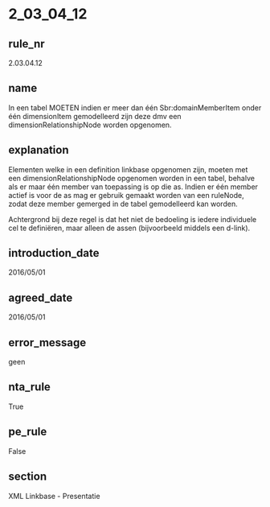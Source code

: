 # 2_03_04_12

## rule_nr
2.03.04.12

## name
In een tabel MOETEN indien er meer dan één Sbr:domainMemberItem onder één dimensionItem gemodelleerd zijn deze dmv een dimensionRelationshipNode worden opgenomen.

## explanation
Elementen welke in een definition linkbase opgenomen zijn, moeten met een dimensionRelationshipNode opgenomen worden in een tabel, behalve als er maar één member van toepassing is op die as. Indien er één member actief is voor de as mag er gebruik gemaakt worden van een ruleNode, zodat deze member gemerged in de tabel gemodelleerd kan worden.

Achtergrond bij deze regel is dat het niet de bedoeling is iedere individuele cel te definiëren, maar alleen de assen (bijvoorbeeld middels een d-link).

## introduction_date
2016/05/01

## agreed_date
2016/05/01

## error_message
geen

## nta_rule
True

## pe_rule
False

## section
XML Linkbase - Presentatie

